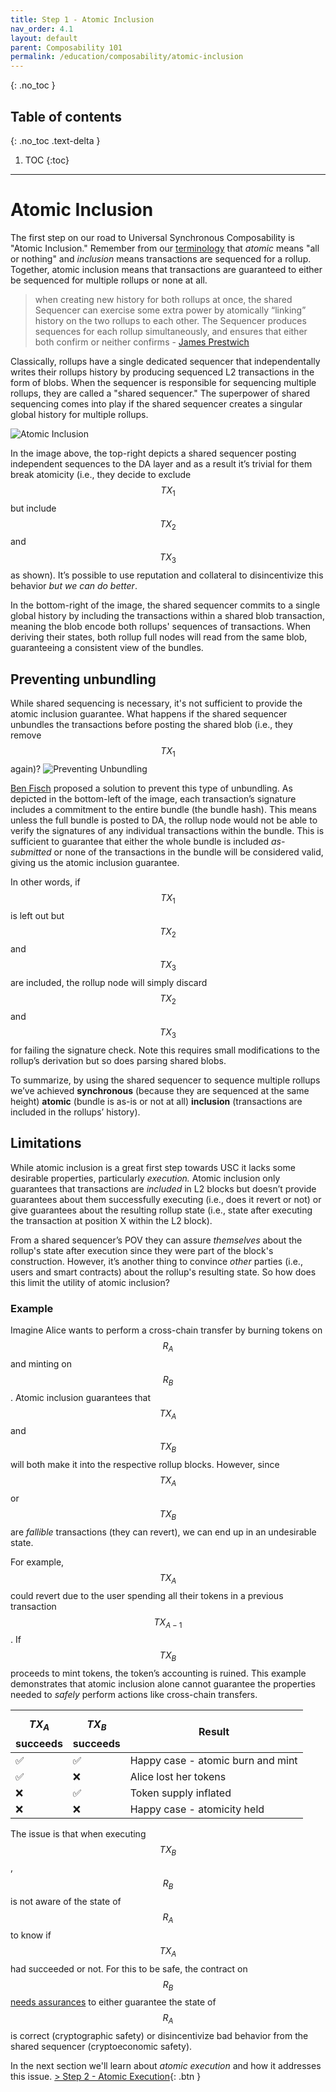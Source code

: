 ```yaml
---
title: Step 1 - Atomic Inclusion
nav_order: 4.1
layout: default
parent: Composability 101
permalink: /education/composability/atomic-inclusion
---
```

{: .no_toc }

## Table of contents
{: .no_toc .text-delta }

1. TOC
{:toc}

---

# Atomic Inclusion
The first step on our road to Universal Synchronous Composability is "Atomic Inclusion." Remember from our [terminology](/website/education/composability/#terminology) that *atomic* means "all or nothing" and *inclusion* means transactions are sequenced for a rollup. Together, atomic inclusion means that transactions are guaranteed to either be sequenced for multiple rollups or none at all.

> when creating new history for both rollups at once, the shared Sequencer can exercise some extra power by atomically “linking” history on the two rollups to each other. The Sequencer produces sequences for each rollup simultaneously, and ensures that either both confirm or neither confirms - [James Prestwich](https://prestwich.substack.com/p/the-definitive-guide-to-sequencing#footnote-15-117995233)

Classically, rollups have a single dedicated sequencer that independentally writes their rollups history by producing sequenced L2 transactions in the form of blobs. When the sequencer is responsible for sequencing multiple rollups, they are called a "shared sequencer." The superpower of shared sequencing comes into play if the shared sequencer creates a singular global history for multiple rollups.

![Atomic Inclusion](/website/assets/images/atomic-inclusion.png)

In the image above, the top-right depicts a shared sequencer posting independent sequences to the DA layer and as a result it’s trivial for them break atomicity (i.e., they decide to exclude $$TX_1$$ but include $$TX_2$$ and $$TX_3$$ as shown). It’s possible to use reputation and collateral to disincentivize this behavior *but we can do better*.

In the bottom-right of the image, the shared sequencer commits to a single global history by including the transactions within a shared blob transaction, meaning the blob encode both rollups' sequences of transactions. When deriving their states, both rollup full nodes will read from the same blob, guaranteeing a consistent view of the bundles.

## Preventing unbundling
While shared sequencing is necessary, it's not sufficient to provide the atomic inclusion guarantee. What happens if the shared sequencer unbundles the transactions before posting the shared blob (i.e., they remove $$TX_1$$ again)?
![Preventing Unbundling](/website/assets/images/preventing-unbundling.png)

[Ben Fisch](https://x.com/benafisch/status/1701316858756976933) proposed a solution to prevent this type of unbundling. As depicted in the bottom-left of the image, each transaction’s signature includes a commitment to the entire bundle (the bundle hash). This means unless the full bundle is posted to DA, the rollup node would not be able to verify the signatures of any individual transactions within the bundle. This is sufficient to guarantee that either the whole bundle is included *as-submitted* or none of the transactions in the bundle will be considered valid, giving us the atomic inclusion guarantee. 

In other words, if $$TX_1$$ is left out but $$TX_2$$ and $$TX_3$$ are included, the rollup node will simply discard $$TX_2$$ and $$TX_3$$ for failing the signature check. Note this requires small modifications to the rollup’s derivation but so does parsing shared blobs.

To summarize, by using the shared sequencer to sequence multiple rollups we’ve achieved **synchronous** (because they are sequenced at the same height) **atomic** (bundle is as-is or not at all) **inclusion** (transactions are included in the rollups’ history).

## Limitations 
While atomic inclusion is a great first step towards USC it lacks some desirable properties, particularly *execution.* Atomic inclusion only guarantees that transactions are *included* in L2 blocks but doesn’t provide guarantees about them successfully executing (i.e., does it revert or not) or give guarantees about the resulting rollup state (i.e., state after executing the transaction at position X within the L2 block).

From a shared sequencer’s POV they can assure *themselves* about the rollup's state after execution since they were part of the block's construction. However, it’s another thing to convince *other* parties (i.e., users and smart contracts) about the rollup's resulting state. So how does this limit the utility of atomic inclusion?

### Example
Imagine Alice wants to perform a cross-chain transfer by burning tokens on $$R_A$$ and minting on $$R_B$$. Atomic inclusion guarantees that $$TX_A$$ and $$TX_B$$ will both make it into the respective rollup blocks. However, since $$TX_A$$ or $$TX_B$$ are *fallible* transactions (they can revert), we can end up in an undesirable state. 

For example, $$TX_A$$ could revert due to the user spending all their tokens in a previous transaction $$TX_{A-1}$$. If $$TX_B$$ proceeds to mint tokens, the token’s accounting is ruined. This example demonstrates that atomic inclusion alone cannot guarantee the properties needed to *safely* perform actions like cross-chain transfers.

| $$TX_A$$ succeeds | $$TX_B$$ succeeds | Result |
|-----------------|-----------------|---------|
| ✅ | ✅ | Happy case - atomic burn and mint |
| ✅ | ❌ | Alice lost her tokens |
| ❌ | ✅ | Token supply inflated |
| ❌ | ❌ | Happy case - atomicity held |

The issue is that when executing $$TX_B$$, $$R_B$$ is not aware of the state of $$R_A$$ to know if $$TX_A$$ had succeeded or not. For this to be safe, the contract on $$R_B$$ [needs assurances](https://x.com/sreeramkannan/status/1774907906275848617) to either guarantee the state of $$R_A$$ is correct (cryptographic safety) or disincentivize bad behavior from the shared sequencer (cryptoeconomic safety).

In the next section we'll learn about *atomic execution* and how it addresses this issue.
<span class="fs-8">
[> Step 2 - Atomic Execution](/website/education/composability/atomic-execution){: .btn }
</span>